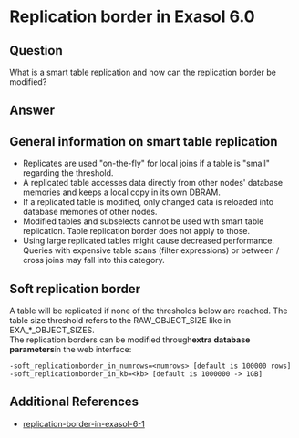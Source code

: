 # Replication border in Exasol 6.0 
## Question

What is a smart table replication and how can the replication border be modified?

## Answer

## General information on smart table replication

* Replicates are used "on-the-fly" for local joins if a table is "small" regarding the threshold.
* A replicated table accesses data directly from other nodes' database memories and keeps a local copy in its own DBRAM.
* If a replicated table is modified, only changed data is reloaded into database memories of other nodes.
* Modified tables and subselects cannot be used with smart table replication. Table replication border does not apply to those.
* Using large replicated tables might cause decreased performance. Queries with expensive table scans (filter expressions) or between / cross joins may fall into this category.

## Soft replication border

A table will be replicated if none of the thresholds below are reached. The table size threshold refers to the RAW_OBJECT_SIZE like in EXA_*_OBJECT_SIZES.  
The replication borders can be modified through**extra database parameters**in the web interface:


```"code-java"
-soft_replicationborder_in_numrows=<numrows> [default is 100000 rows] -soft_replicationborder_in_kb=<kb> [default is 1000000 -> 1GB]
```
## Additional References

* [replication-border-in-exasol-6-1](https://community.exasol.com/t5/database-features/replication-border-in-exasol-6-1/ta-p/1727)
